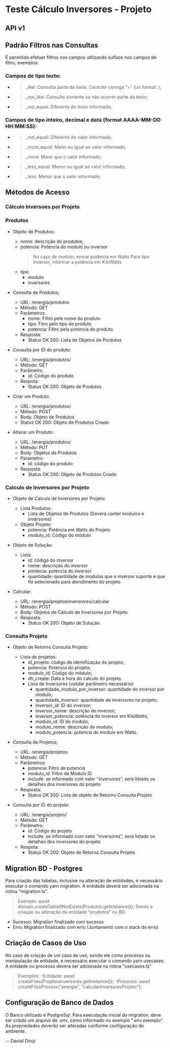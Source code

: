 # Teste Cálculo Inversores - Projeto

## API v1 

## Padrão Filtros nas Consultas

É permitido efetuar filtros nos campos utilizando sufixos nos campos de filtro, exemplos:

### Campos de tipo texto:
- > _like: Consulta parte da texto. Caracter coringa "+" (url format: );
- > _not_like: Consulta somente se não ocorrer parte da texto;
- > _not_equal: Diferente do texto informado;

### Campos de tipo inteiro, decimal e data (format AAAA-MM-DD HH:MM:SS):
- > _not_equal: Diferente do valor informado;
- > _more_equal: Maior ou igual ao valor informado;
- > _more: Maior que o valor informado;
- > _less_equal: Menor ou igual ao valor informado;
- > _less: Menor que o valor informado;

## Métodos de Acesso

### Cálculo Inversoes por Projeto

### Produtos
- Objeto de Produtos:
    - nome: descrição do produtos;
    - potencia: Potencia do modulo ou inversor
        > No caso de modulo, enviar potência em Watts
        > Para tipo inversor, informar a potência em KiloWatts    
    - tipo: 
        - modulo
        - inversores

- Consulta de Produtos;
    - URL: /energia/produtos
    - Método: GET
    - Parâmetros:
        - nome: Filtro pelo nome do produto            
        - tipo: Fitro pelo tipo de produto
        - potencia: Filtro pela potencia do produto
    - Resposta: 
        - Status OK 200: Lista de Objetos de Produtos

- Consulta por ID do produto:
    - URL: /energia/produtos/<id>
    - Método: GET
    - Parâmetro:
        - id: Código do produto
    - Respota:
        - Status OK 200: Objeto de Produtos

- Criar um Produto:
    - URL: /energia/produtos/<id>
    - Método: POST
    - Body: Objeto de Produtos
    - Status OK 200: Objeto de Produtos Criado

- Alterar um Produto:
    - URL: /energia/produtos/<id>
    - Método: PUT
    - Body: Objetos de Produtos
    - Parametro: 
        - id: código do produto
    - Resposta:
        - Status OK 200: Objeto de Produtos Criado

### Calculo de Inversores por Projeto
- Objeto de Calculo de Inversores por Projeto:
    - Lista Produtos: 
        - Lista de Objetos de Produtos (Deverá conter modulos e inversores)
    - Objeto Projeto:
        - potencia: Potência em Watts do Projeto
        - modulo_id: Código do môdulo

- Objeto de Solução:
    - Lista:
        - id: código do inversor
        - nome: descrição do inversor
        - pontecia: potencia do inversor
        - quantidade: quantidade de modulos que o inversor suporte e que foi selecionado para atendimento do projeto

- Calcular:
    - URL: /energia/projetosinversrores/calcular
    - Método: POST
    - Body: Objetos de Calculo de Inversores por Projeto
    - Resposta: 
        - Status OK 200: Objeto de Solução

### Consulta Projeto
- Objeto de Retorno Consulta Projeto:
    - Lista de projetos:
        - id_projeto: código de identificação do projeto;
        - potencia: Potencia do projeto;
        - modulo_id: Código do môdulo;
        - dh_create: Data e hora do calculo do projeto.
        - Lista de Inversores (validar parâmetro necessário):
            - quantidade_modulo_por_inversor: quantidade do inversor por modulo;
            - quantidade_inversor: quantidade de inversores no projeto;
            - inversor_id: ID do inversor;
            - inversor_nome: descrição do inversor;
            - inversor_potencia: potência do inversor em KiloWatts;
            - modulo_id: ID do modulo;
            - modulo_nome: descrição do modulo;
            - modulo_potencia: potencia do modulo em Watts.

- Consulta de Projetos;
    - URL: /energia/projetos
    - Método: GET
    - Parâmetros:
        - potencia: Filtro de potencia            
        - modulo_id: Filtro de Modulo ID
        - include: se informado com valor "inversores", será listado os detalhes dos inversores do projeto
    - Resposta: 
        - Status OK 200: Lista de objeto de Retorno Consulta Projeto

- Consulta por ID do projeto:
    - URL: /energia/projeto/<id>
    - Método: GET
    - Parâmetro:
        - id: Código do projeto
        - include: se informado com valor "inversores", será listado os detalhes dos inversores do projeto
    - Respota:
        - Status OK 200: Objeto de Retorno Consulta Projeto

## Migration BD - Postgres

Para criação das tabelas, inclusive na alteração de entidades, é necessário executar o comando yarn migration.
A entidade deverá ser adicionada na rotina "migration.ts".

> Exemplo: await domain.createTableIfNotExists(Produtos.getInstance());
> Sendo a criação ou alteração da entidade "produtos" no BD.

 - Sucesso: Migration finalizado com sucesso
 - Erro: Migration finalizado com erro (Juntamento com o stack do erro)

## Criação de Casos de Uso

No caso de criação de um caso de uso, sendo ele como processo ou manipulação de entidade, é necessário executar o comando yarn usecases.
A entidade ou processo deverá ser adcionada na rotina "usecases.ts"

> Exemplos: 
> -Entidade: await createFiles(ProjetosInversores.getInstance());
> -Processo: await createFilesProcess("energia", "calcularInversoresProjeto");

## Configuração de Banco de Dados

O Banco utilizado é PostgreSql.
Para executação inicial do migration, deve ser criado um arquivo de .env, como informado no exemplo ".env.exemplo".
As propriedades deverão ser alteradas conforme configuração do ambiente.

--
Daniel Diniz
